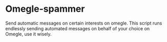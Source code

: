 # Omegle-spammer
Send automatic messages on certain interests on omegle.
This script runs endlessly sending automated messages on behalf of your choice on Omegle, use it wisely.
